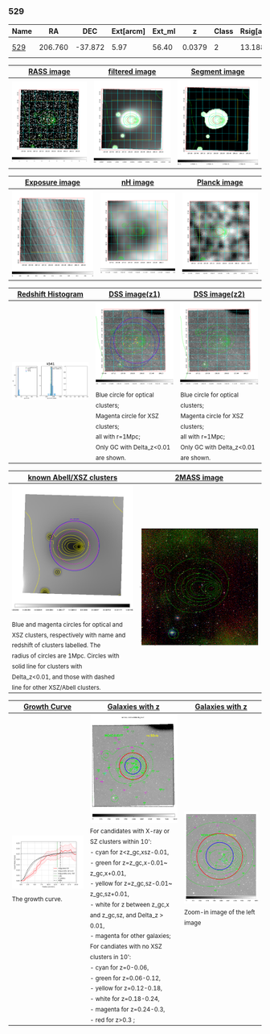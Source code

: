 <div STYLE="page-break-after: always;"></div>

### 529

|Name          |RA          |DEC      | Ext[arcm] | Ext_ml | z    | Class| Rsig[arcmin] | CRsig[c/s] | CR500[c/s] | R500[Mpc] |L500[erg/s]|F500[erg/s/cm^2]| M500[Msun]|Tx[keV]|beta|GC(XSZ,Delta_z<0.01)| GC(OPT,Delta_z<0.01)|GC|alias|
|--------------|------------|------------|---|---|-----------|--------|------|------|----|----|----|----|----|----|----|----|----|----|---|
|[529](script/529.md)     | 206.760       | -37.872       | 5.97    | 56.40   | 0.0379 | 2   | 13.188 |0.252 |0.255 |0.645 |1.388e+43 |4.159e-12 |7.898e+13 |1.873 |1.199 |MCXC, |A, |MCXC, A, |k541|

|[RASS image](../image/529/529_img.pdf)|[filtered image](../image/529/529_fil.pdf)|[Segment image](../image/529/529_seg.pdf)|
|-------------------|--------------------|-------------------|
| <img src="../image/529/529_img.png" width="300">  | <img src="../image/529/529_fil.png" width="300">   | <img src="../image/529/529_seg.png" width="300">  |

|[Exposure image](../image/529/529_mex.pdf)| [nH image](../image/529/529_nh.pdf)| [Planck image](../image/529/529_p.pdf)|
|-------------------|--------------------|-------------------|
|<img src="../image/529/529_mex.png" width="300">   | <img src="../image/529/529_nh.png" width="300">    | <img src="../image/529/529_p.png" width="300"> |

|[Redshift Histogram](../image/529/529_zg.pdf) | [DSS image(z1)](../image/529/529_dss_z1.pdf)      |  [DSS image(z2)](../image/529/529_dss_z2.pdf)    |
|-------------------|--------------------|-------------------|
|<img src="../image/529/529_zg.png" width="300"> |<img src="../image/529/529_dss_z1.png" width="300"> <sub><br>Blue circle for optical clusters; <br>Magenta circle for XSZ clusters; <br>all with r=1Mpc; <br>Only GC with Delta_z<0.01 are shown. </sub>| <img src="../image/529/529_dss_z2.png" width="300"><sub><br>Blue circle for optical clusters; <br>Magenta circle for XSZ clusters; <br>all with r=1Mpc; <br>Only GC with Delta_z<0.01 are shown. </sub> |

|[known Abell/XSZ clusters](../image/529/529_m.pdf) | [2MASS image](../image/529/529_2mass.pdf)      |
|-------------------|-------------------|
|<img src=../image/529/529_m.png width="300"> <sub><br>Blue and magenta circles for optical and <br>XSZ clusters, respectively with name and <br>redshift of clusters labelled. The <br>radius of circles are 1Mpc. Circles with <br>solid line for clusters with <br>Delta_z<0.01, and those with dashed <br>line for other XSZ/Abell clusters.        </sub>|<img src="../image/529/529_2mass.png" width="300">  |

|[Growth Curve](../image/529/529_gca_all.png) |[Galaxies with z](../image/529/529_opt_ned.pdf) |[Galaxies with z](../image/529/529_opt_ned_zoom.pdf) |
|-------------------|-------------------|-------------------|
| <img src="../image/529/529_gca_all.png" width="300"> <sub><br>The growth curve.</sub>| <img src=../image/529/529_opt_ned.png width="300"> <br><sub> For candidates with X-ray or SZ clusters within 10': <br> - cyan for z<z_gc,xsz-0.01, <br> - green for z=z_gc,x-0.01~ z_gc,x+0.01, <br> - yellow for z=z_gc,sz-0.01~ z_gc,sz+0.01, <br> - white for z between z_gc,x and z_gc,sz, and Delta_z > 0.01, <br> - magenta for other galaxies; <br>For candiates with no XSZ clusters in 10': <br> - cyan for z=0-0.06, <br> - green for z=0.06-0.12, <br> - yellow for z=0.12-0.18, <br> - white for z=0.18-0.24, <br> - magenta for z=0.24-0.3, <br> - red for z>0.3 ;  </sub>|<img src=../image/529/529_opt_ned_zoom.png width="300">  <br><sub> Zoom-in image of the left image</sub>|




